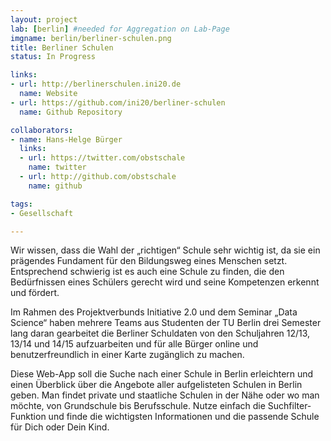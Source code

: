 ```yaml
---
layout: project
lab: [berlin] #needed for Aggregation on Lab-Page
imgname: berlin/berliner-schulen.png
title: Berliner Schulen
status: In Progress

links:
- url: http://berlinerschulen.ini20.de
  name: Website
- url: https://github.com/ini20/berliner-schulen
  name: Github Repository

collaborators:
- name: Hans-Helge Bürger
  links:
  - url: https://twitter.com/obstschale
    name: twitter
  - url: http://github.com/obstschale
    name: github

tags:
- Gesellschaft

---
```


Wir wissen, dass die Wahl der „richtigen“ Schule sehr wichtig ist, da sie ein prägendes Fundament für den Bildungsweg eines Menschen setzt. Entsprechend schwierig ist es auch eine Schule zu finden, die den Bedürfnissen eines Schülers gerecht wird und seine Kompetenzen erkennt und fördert.

Im Rahmen des Projektverbunds Initiative 2.0 und dem Seminar „Data Science“ haben mehrere Teams aus Studenten der TU Berlin drei Semester lang daran gearbeitet die Berliner Schuldaten von den Schuljahren 12/13, 13/14 und 14/15 aufzuarbeiten und für alle Bürger online und benutzerfreundlich in einer Karte zugänglich zu machen.

Diese Web-App soll die Suche nach einer Schule in Berlin erleichtern und einen Überblick über die Angebote aller aufgelisteten Schulen in Berlin geben. Man findet private und staatliche Schulen in der Nähe oder wo man möchte, von Grundschule bis Berufsschule. Nutze einfach die Suchfilter-Funktion und finde die wichtigsten Informationen und die passende Schule für Dich oder Dein Kind.
